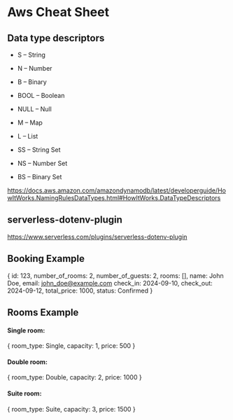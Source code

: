 # Aws Cheat Sheet

## Data type descriptors

- S – String

- N – Number

- B – Binary

- BOOL – Boolean

- NULL – Null

- M – Map

- L – List

- SS – String Set

- NS – Number Set

- BS – Binary Set

https://docs.aws.amazon.com/amazondynamodb/latest/developerguide/HowItWorks.NamingRulesDataTypes.html#HowItWorks.DataTypeDescriptors

## serverless-dotenv-plugin

https://www.serverless.com/plugins/serverless-dotenv-plugin

## Booking Example

{
id: 123,
number_of_rooms: 2,
number_of_guests: 2,
rooms: [],
name: John Doe,
email: john_doe@example.com
check_in: 2024-09-10,
check_out: 2024-09-12,
total_price: 1000,
status: Confirmed
}

## Rooms Example

#### Single room:

{
room_type: Single,
capacity: 1,
price: 500
}

#### Double room:

{
room_type: Double,
capacity: 2,
price: 1000
}

#### Suite room:

{
room_type: Suite,
capacity: 3,
price: 1500
}
